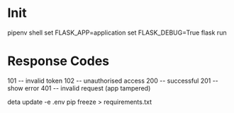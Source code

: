 # Init
pipenv shell
set FLASK_APP=application
set FLASK_DEBUG=True
flask run


# Response Codes
101 -- invalid token
102 -- unauthorised access
200 -- successful
201 -- show error
401 -- invalid request (app tampered)


deta update -e .env
pip freeze > requirements.txt